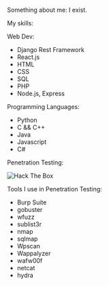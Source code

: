 Something about me: I exist.

My skills:

Web Dev: 
- Django Rest Framework
- React.js 
- HTML 
- CSS 
- SQL 
- PHP 
- Node.js, Express

Programming Languages:
- Python
- C && C++
- Java
- Javascript
- C#

Penetration Testing:

<img src="http://www.hackthebox.eu/badge/image/520706" alt="Hack The Box">
<script src="https://tryhackme.com/badge/253881"></script>

Tools I use in Penetration Testing:
- Burp Suite
- gobuster
- wfuzz
- sublist3r
- nmap
- sqlmap
- Wpscan
- Wappalyzer
- wafw00f
- netcat
- hydra
